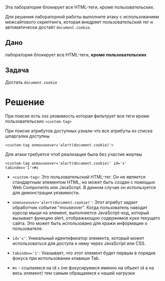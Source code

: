 Эта лаборатория блокирует все HTML-теги, кроме пользовательских.

Для решения лабораторной работы выполните атаку с использованием межсайтового скриптинга, которая внедряет пользовательский тег и автоматически достаёт `document.cookie`.

## Дано

лаборатория блокирует все HTML-теги, **кроме пользовательских**

## Задача

Достать `document.cookie`

# Решение

При поиске есть xss уязвимость которая фильтрует все теги кроме пользовательских
`<custom-tag>`

При поиске атрибутов доступных узнали что все атрибуты из списка шпаргалки доступны

```
<custom-tag onmouseover='alert(document.cookie)'>
```


Для атаки требуется чтоб реализация была без участия жертвы
```
<custom-tag onmouseover='alert(document.cookie)' id='x' tabindex='1'>#x
```
- `<custom-tag>`: Это пользовательский HTML-тег. Он не является стандартным элементом HTML, но может быть создан с помощью Web Components или JavaScript. В данном случае он используется для демонстрации уязвимости.

- `onmouseover='alert(document.cookie)'`: Этот атрибут задает обработчик события "mouseover". Когда пользователь наводит курсор мыши на элемент, выполняется JavaScript-код, который вызывает функцию alert, отображающую содержимое куки текущего сайта. Это может быть использовано для кражи информации о пользователе.

- `id='x'`: Уникальный идентификатор элемента, который может использоваться для доступа к нему через JavaScript или CSS.

- `tabindex='1'`: Указывает, что этот элемент будет первым в порядке фокуса при использовании клавиши Tab.

-  `#x` - ссылаемся на id `x` (не фокусируемся именно на объект id а на весь элемент) тем самым обращаемся к нашей нагрузки

